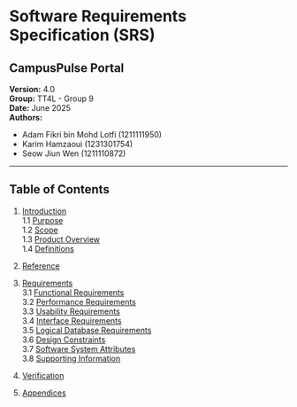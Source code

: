 # Software Requirements Specification (SRS)

## CampusPulse Portal

**Version:** 4.0  
**Group:** TT4L - Group 9  
**Date:** June 2025  
**Authors:**  
- Adam Fikri bin Mohd Lotfi (1211111950)  
- Karim Hamzaoui (1231301754)  
- Seow Jiun Wen (1211110872)

---

## Table of Contents

1. [Introduction](Project2\1-Introduction.md)  
   1.1 [Purpose](Project2\1-Introduction.md#11-purpose)  
   1.2 [Scope](Project2\1-Introduction.md#12-scope)  
   1.3 [Product Overview](Project2\1-Introduction.md#13-product-overview)  
   1.4 [Definitions](Project2\1-Introduction.md#14-definitions)

2. [Reference](Project2\2-References.md#2-reference)

3. [Requirements](Project2\3-Requirements.md#3-requirements)  
   3.1 [Functional Requirements](Project2\3-Requirements.md#31-functional-requirements)  
   3.2 [Performance Requirements](Project2\3-Requirements.md#32-performance-requirements)  
   3.3 [Usability Requirements](Project2\3-Requirements.md#33-usability-requirements)  
   3.4 [Interface Requirements](Project2\3-Requirements.md#34-interface-requirements)  
   3.5 [Logical Database Requirements](Project2\3-Requirements.md#35-logical-database-requirements)  
   3.6 [Design Constraints](Project2\3-Requirements.md#36-design-constraints)  
   3.7 [Software System Attributes](#37-software-system-attributes)  
   3.8 [Supporting Information](Project2\3-Requirements.md#38-supporting-information)

4. [Verification](Project2\4-Verification.md#4-verification)

5. [Appendices](Project2\5-Appendices.md#5-appendices)
